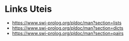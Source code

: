 # Links Uteis

- https://www.swi-prolog.org/pldoc/man?section=lists
- https://www.swi-prolog.org/pldoc/man?section=dicts
- https://www.swi-prolog.org/pldoc/man?section=pairs
